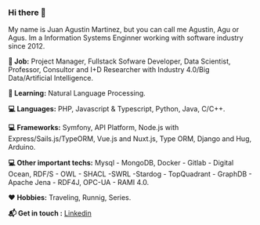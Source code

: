 ### Hi there 👋

My name is Juan Agustin Martinez, but you can call me Agustin, Agu or Agus.
Im a Information Systems Enginner working with software industry since 2012.

**:gem: Job:** Project Manager, Fullstack Sofware Developer, Data Scientist, Professor, Consultor and I+D Researcher with Industry 4.0/Big Data/Artificial Intelligence.

**:school_satchel: Learning:** Natural Language Processing.

**:computer: Languages:** PHP, Javascript & Typescript, Python, Java, C/C++.

**:computer: Frameworks:** Symfony, API Platform, Node.js with Express/Sails.js/TypeORM, Vue.js and Nuxt.js, Type ORM, Django and Hug, Arduino.

**:computer: Other important techs:** Mysql - MongoDB, Docker - Gitlab - Digital Ocean, RDF/S - OWL - SHACL -SWRL -Stardog - TopQuadrant - GraphDB - Apache Jena - RDF4J, OPC-UA - RAMI 4.0.

**:heart: Hobbies:** Traveling, Runnig, Series.

**:mailbox_with_mail: Get in touch :** <a href="https://www.linkedin.com/in/david-bento-pereira/">Linkedin</a> 
<!--
**mrtnzagustin/mrtnzagustin** is a ✨ _special_ ✨ repository because its `README.md` (this file) appears on your GitHub profile.

Here are some ideas to get you started:

- 🔭 I’m currently working on ...
- 🌱 I’m currently learning ...
- 👯 I’m looking to collaborate on ...
- 🤔 I’m looking for help with ...
- 💬 Ask me about ...
- 📫 How to reach me: ...
- 😄 Pronouns: ...
- ⚡ Fun fact: ...
-->
